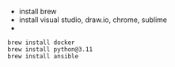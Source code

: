 - install brew
- install visual studio, draw.io, chrome, sublime
- 
```
brew install docker
brew install python@3.11
brew install ansible

```